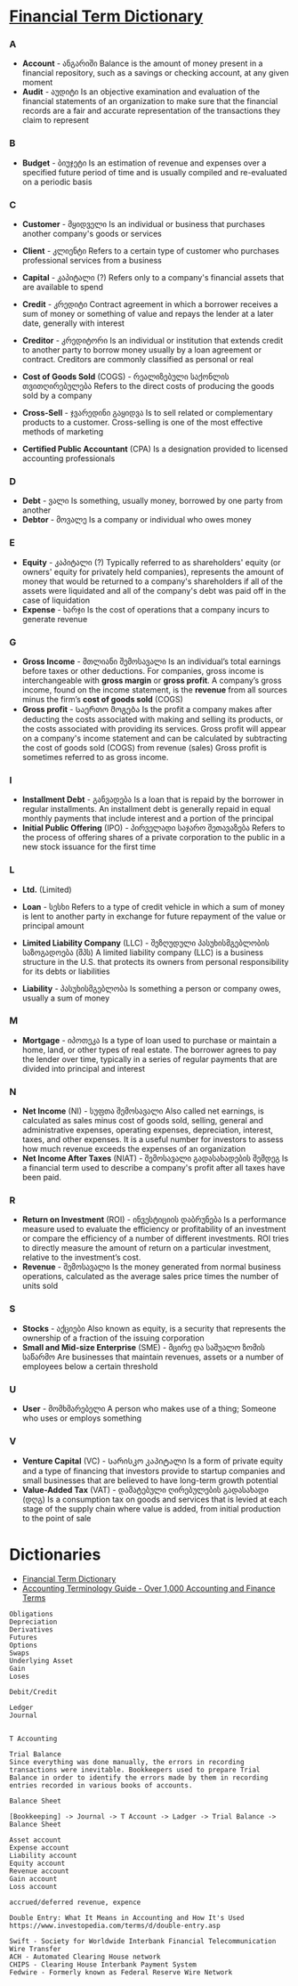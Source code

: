# [Financial Term Dictionary](https://www.investopedia.com/financial-term-dictionary-4769738)

### A
- **Account** - ანგარიში
Balance is the amount of money present in a financial repository, such as a savings or checking account, at any given moment
- **Audit** - აუდიტი
Is an objective examination and evaluation of the financial statements of an organization to make sure that the financial records are a fair and accurate representation of the transactions they claim to represent

### B

- **Budget** - ბიუჯეტი 
Is an estimation of revenue and expenses over a specified future period of time and is usually compiled and re-evaluated on a periodic basis

### C 
- **Customer** - მყიდველი
Is an individual or business that purchases another company's goods or services
- **Client** - კლიენტი
Refers to a certain type of customer who purchases professional services from a business
- **Capital** - კაპიტალი (?)
Refers only to a company's financial assets that are available to spend
- **Credit** - კრედიტი
Contract agreement in which a borrower receives a sum of money or something of value and repays the lender at a later date, generally with interest
- **Creditor** - კრედიტორი
Is an individual or institution that extends credit to another party to borrow money usually by a loan agreement or contract. Creditors are commonly classified as personal or real

- **Cost of Goods Sold** (COGS) - რეალიზებული საქონლის თვითღირებულება
Refers to the direct costs of producing the goods sold by a company
- **Cross-Sell** - ჯვარედინი გაყიდვა
Is to sell related or complementary products to a customer. Cross-selling is one of the most effective methods of marketing
- **Certified Public Accountant** (CPA)
Is a designation provided to licensed accounting professionals

### D

- **Debt** - ვალი
Is something, usually money, borrowed by one party from another
- **Debtor** - მოვალე
Is a company or individual who owes money

### E

- **Equity** - კაპიტალი (?)
Typically referred to as shareholders' equity (or owners' equity for privately held companies), represents the amount of money that would be returned to a company's shareholders if all of the assets were liquidated and all of the company's debt was paid off in the case of liquidation
- **Expense** - ხარჯი
Is the cost of operations that a company incurs to generate revenue

### G

- **Gross Income** - მთლიანი შემოსავალი
Is an individual’s total earnings before taxes or other deductions. 
For companies, gross income is interchangeable with **gross margin** or **gross profit**. A company’s gross income, found on the income statement, is the **revenue** from all sources minus the firm’s **cost of goods sold** (COGS)
- **Gross profit** - Საერთო მოგება
Is the profit a company makes after deducting the costs associated with making and selling its products, or the costs associated with providing its services. Gross profit will appear on a company's income statement and can be calculated by subtracting the cost of goods sold (COGS) from revenue (sales)
Gross profit is sometimes referred to as gross income.

### I
- **Installment Debt** - განვადება
Is a loan that is repaid by the borrower in regular installments. An installment debt is generally repaid in equal monthly payments that include interest and a portion of the principal
- **Initial Public Offering** (IPO) - პირველადი საჯარო შეთავაზება
Refers to the process of offering shares of a private corporation to the public in a new stock issuance for the first time

### L 

- **Ltd.** (Limited)

- **Loan** - სესხი
Refers to a type of credit vehicle in which a sum of money is lent to another party in exchange for future repayment of the value or principal amount
- **Limited Liability Company** (LLC) - შეზღუდული პასუხისმგებლობის საზოგადოება (შპს)
A limited liability company (LLC) is a business structure in the U.S. that protects its owners from personal responsibility for its debts or liabilities
- **Liability** - პასუხისმგებლობა
Is something a person or company owes, usually a sum of money

### M
- **Mortgage** - იპოთეკა
Is a type of loan used to purchase or maintain a home, land, or other types of real estate. The borrower agrees to pay the lender over time, typically in a series of regular payments that are divided into principal and interest

### N

- **Net Income** (NI) - სუფთა შემოსავალი
Also called net earnings, is calculated as sales minus cost of goods sold, selling, general and administrative expenses, operating expenses, depreciation, interest, taxes, and other expenses. It is a useful number for investors to assess how much revenue exceeds the expenses of an organization
- **Net Income After Taxes** (NIAT) - შემოსავალი გადასახადების შემდეგ
Is a financial term used to describe a company's profit after all taxes have been paid.

### R

- **Return on Investment** (ROI) - ინვესტიციის დაბრუნება
Is a performance measure used to evaluate the efficiency or profitability of an investment or compare the efficiency of a number of different investments. ROI tries to directly measure the amount of return on a particular investment, relative to the investment’s cost.
- **Revenue** - შემოსავალი
Is the money generated from normal business operations, calculated as the average sales price times the number of units sold

### S

- **Stocks** - აქციები
Also known as equity, is a security that represents the ownership of a fraction of the issuing corporation
- **Small and Mid-size Enterprise** (SME) - მცირე და საშუალო ზომის საწარმო
Are businesses that maintain revenues, assets or a number of employees below a certain threshold

### U
- **User** - მომხმარებელი
A person who makes use of a thing; Someone who uses or employs something

### V

- **Venture Capital** (VC) - Სარისკო კაპიტალი
Is a form of private equity and a type of financing that investors provide to startup companies and small businesses that are believed to have long-term growth potential
- **Value-Added Tax** (VAT) - დამატებული ღირებულების გადასახადი (დღგ)
Is a consumption tax on goods and services that is levied at each stage of the supply chain where value is added, from initial production to the point of sale

# Dictionaries
- [Financial Term Dictionary](https://www.investopedia.com/financial-term-dictionary-4769738)
- [Accounting Terminology Guide - Over 1,000 Accounting and Finance Terms](https://www.nysscpa.org/professional-resources/accounting-terminology-guide#sthash.nhhcciQZ.dpbs)


```
Obligations
Depreciation
Derivatives
Futures
Options
Swaps
Underlying Asset
Gain
Loses

Debit/Credit

Ledger
Journal


T Accounting

Trial Balance
Since everything was done manually, the errors in recording transactions were inevitable. Bookkeepers used to prepare Trial Balance in order to identify the errors made by them in recording entries recorded in various books of accounts.

Balance Sheet

[Bookkeeping] -> Journal -> T Account -> Ladger -> Trial Balance -> Balance Sheet

Asset account 
Expense account
Liability account
Equity account 
Revenue account 
Gain account 
Loss account

accrued/deferred revenue, expence 

Double Entry: What It Means in Accounting and How It's Used
https://www.investopedia.com/terms/d/double-entry.asp

Swift - Society for Worldwide Interbank Financial Telecommunication
Wire Transfer
ACH - Automated Clearing House network
CHIPS - Clearing House Interbank Payment System 
Fedwire - Formerly known as Federal Reserve Wire Network

```